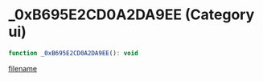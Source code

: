 # _0xB695E2CD0A2DA9EE (Category ui)

```js
function _0xB695E2CD0A2DA9EE(): void
```

[filename](_0xB695E2CD0A2DA9EE_m.md ':include')